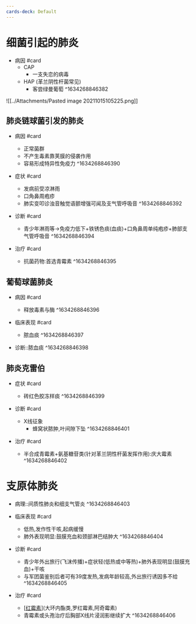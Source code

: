 ```yaml
---
cards-deck: Default
---
```



# 细菌引起的肺炎
- 病因 #card 
	- CAP
		- 一支失恋的病毒
	- HAP (革兰阴性杆菌常见)
		- 客尝绿曼葡萄  ^1634268846382

![[../Attachments/Pasted image 20211015105225.png]]

## 肺炎链球菌引发的肺炎
- 病因 #card 
	- 正常菌群
	- 不产生毒素靠荚膜的侵袭作用
	- 容易形成特异性免疫力 ^1634268846390

- 症状 #card 
	- 发病前受凉淋雨
	- 口角鼻周疱疹
	- 肺实变叩诊浊音触觉语颤增强可闻及支气管呼吸音 ^1634268846392

- 诊断 #card 
	- 青少年淋雨等->免疫力低下+铁锈色痰(血痰)+口角鼻周单纯疱疹+肺部支气管呼吸音 ^1634268846394

- 治疗 #card 
	- 抗菌药物:首选青霉素 ^1634268846395

## 葡萄球菌肺炎

- 病因 #card
	- 释放毒素与酶 ^1634268846396

- 临床表现 #card
	- 脓血痰 ^1634268846397

- 诊断::脓血痰 ^1634268846398

## 肺炎克雷伯

- 症状 #card 
	- 砖红色胶冻样痰 ^1634268846399


- 诊断 #card 
	- X线征象
		- 蜂窝状脓肿,叶间隙下坠 ^1634268846401

- 治疗 #card
	- 半合成青霉素+氨基糖苷类(针对革兰阴性杆菌发挥作用):庆大霉素 ^1634268846402




# 支原体肺炎

- 病理::间质性肺炎和细支气管炎 ^1634268846403

- 临床表现 #card 
	- 低热,发作性干咳,起病缓慢
	- 肺外表现明显:鼓膜充血和颈部淋巴结肿大 ^1634268846404

- 诊断 #card 
	- 青少年外出旅行(飞沫传播)+症状轻(低热或中等热)+肺外表现明显(鼓膜充血)+干咳
	- 与军团菌鉴别后者可有39度发热,发病年龄较高,外出旅行诱因多不给 ^1634268846405

- 治疗 #card 
	- [[红霉素]](大环内酯类,罗红霉素,阿奇霉素)
	- 青霉素或头孢治疗后胸部X线片浸润影继续扩大 ^1634268846406


[//begin]: # "Autogenerated link references for markdown compatibility"
[红霉素]: 红霉素 "红霉素"
[//end]: # "Autogenerated link references"